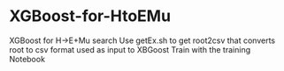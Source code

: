 # XGBoost-for-HtoEMu
XGBoost for H->E+Mu search
Use getEx.sh to get root2csv that converts root to csv format used as input to XBGoost
Train with the training Notebook
